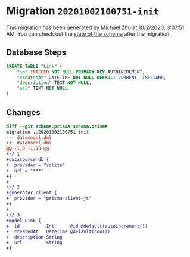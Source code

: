 # Migration `20201002100751-init`

This migration has been generated by Michael Zhu at 10/2/2020, 3:07:51 AM.
You can check out the [state of the schema](./schema.prisma) after the migration.

## Database Steps

```sql
CREATE TABLE "Link" (
    "id" INTEGER NOT NULL PRIMARY KEY AUTOINCREMENT,
    "createdAt" DATETIME NOT NULL DEFAULT CURRENT_TIMESTAMP,
    "description" TEXT NOT NULL,
    "url" TEXT NOT NULL
)
```

## Changes

```diff
diff --git schema.prisma schema.prisma
migration ..20201002100751-init
--- datamodel.dml
+++ datamodel.dml
@@ -1,0 +1,18 @@
+// 1
+datasource db {
+  provider = "sqlite"
+  url = "***"
+}
+
+// 2
+generator client {
+  provider = "prisma-client-js"
+}
+
+// 3
+model Link {
+  id          Int      @id @default(autoincrement())
+  createdAt   DateTime @default(now())
+  description String
+  url         String
+}
```


